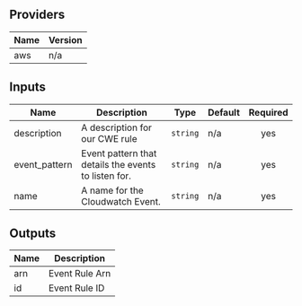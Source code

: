 ## Providers

| Name | Version |
|------|---------|
| aws | n/a |

## Inputs

| Name | Description | Type | Default | Required |
|------|-------------|------|---------|:--------:|
| description | A description for our CWE rule | `string` | n/a | yes |
| event\_pattern | Event pattern that details the events to listen for. | `string` | n/a | yes |
| name | A name for the Cloudwatch Event. | `string` | n/a | yes |

## Outputs

| Name | Description |
|------|-------------|
| arn | Event Rule Arn |
| id | Event Rule ID |

